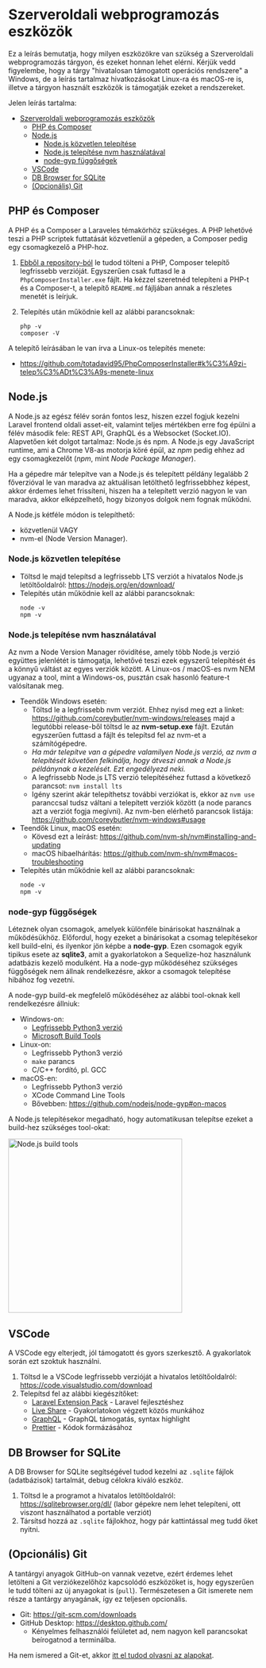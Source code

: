 # Szerveroldali webprogramozás eszközök

Ez a leírás bemutatja, hogy milyen eszközökre van szükség a Szerveroldali webprogramozás tárgyon, és ezeket honnan lehet elérni. Kérjük vedd figyelembe, hogy a tárgy "hivatalosan támogatott operációs rendszere" a Windows, de a leírás tartalmaz hivatkozásokat Linux-ra és macOS-re is, illetve a tárgyon használt eszközök is támogatják ezeket a rendszereket.

Jelen leírás tartalma:

- [Szerveroldali webprogramozás eszközök](#szerveroldali-webprogramozás-eszközök)
  - [PHP és Composer](#php-és-composer)
  - [Node.js](#nodejs)
    - [Node.js közvetlen telepítése](#nodejs-közvetlen-telepítése)
    - [Node.js telepítése nvm használatával](#nodejs-telepítése-nvm-használatával)
    - [node-gyp függőségek](#node-gyp-függőségek)
  - [VSCode](#vscode)
  - [DB Browser for SQLite](#db-browser-for-sqlite)
  - [(Opcionális) Git](#opcionális-git)

## PHP és Composer

A PHP és a Composer a Laraveles témakörhöz szükséges. A PHP lehetővé teszi a PHP scriptek futtatását közvetlenül a gépeden, a Composer pedig egy csomagkezelő a PHP-hoz.

1. [Ebből a repository-ból](https://github.com/totadavid95/PhpComposerInstaller) le tudod tölteni a PHP, Composer telepítő legfrissebb verzióját. Egyszerűen csak futtasd le a `PhpComposerInstaller.exe` fájlt. Ha kézzel szeretnéd telepíteni a PHP-t és a Composer-t, a telepítő `README.md` fájljában annak a részletes menetét is leírjuk.
2. Telepítés után működnie kell az alábbi parancsoknak:

   ```shell
   php -v
   composer -V
   ```

A telepítő leírásában le van írva a Linux-os telepítés menete:
- https://github.com/totadavid95/PhpComposerInstaller#k%C3%A9zi-telep%C3%ADt%C3%A9s-menete-linux

## Node.js

A Node.js az egész félév során fontos lesz, hiszen ezzel fogjuk kezelni Laravel frontend oldali asset-eit, valamint teljes mértékben erre fog épülni a félév második fele: REST API, GraphQL és a Websocket (Socket.IO). Alapvetően két dolgot tartalmaz: Node.js és npm. A Node.js egy JavaScript runtime, ami a Chrome V8-as motorja köré épül, az *npm* pedig ehhez ad egy csomagkezelőt (*npm*, mint *Node Package Manager*).

Ha a gépedre már telepítve van a Node.js és telepített példány legalább 2 főverzióval le van maradva az aktuálisan letölthető legfrissebbhez képest, akkor érdemes lehet frissíteni, hiszen ha a telepített verzió nagyon le van maradva, akkor elképzelhető, hogy bizonyos dolgok nem fognak működni.

A Node.js kétféle módon is telepíthető:

- közvetlenül VAGY
- nvm-el (Node Version Manager).

### Node.js közvetlen telepítése

- Töltsd le majd telepítsd a legfrissebb LTS verziót a hivatalos Node.js letöltőoldalról: https://nodejs.org/en/download/
- Telepítés után működnie kell az alábbi parancsoknak:
  ```shell
  node -v
  npm -v
  ```

### Node.js telepítése nvm használatával

Az nvm a Node Version Manager rövidítése, amely több Node.js verzió együttes jelenlétét is támogatja, lehetővé teszi ezek egyszerű telepítését és a könnyű váltást az egyes verziók között. A Linux-os / macOS-es nvm NEM ugyanaz a tool, mint a Windows-os, pusztán csak hasonló feature-t valósítanak meg.

- Teendők Windows esetén:
  - Töltsd le a legfrissebb nvm verziót. Ehhez nyisd meg ezt a linket: https://github.com/coreybutler/nvm-windows/releases majd a legutóbbi release-ből töltsd le az **nvm-setup.exe** fájlt. Ezután egyszerűen futtasd a fájlt és telepítsd fel az nvm-et a számítógépedre.
  - _Ha már telepítve van a gépedre valamilyen Node.js verzió, az nvm a telepítését követően felkínálja, hogy átveszi annak a Node.js példánynak a kezelését. Ezt engedélyezd neki._
  - A legfrissebb Node.js LTS verzió telepítéséhez futtasd a következő parancsot: `nvm install lts`
  - Igény szerint akár telepíthetsz további verziókat is, ekkor az `nvm use` paranccsal tudsz váltani a telepített verziók között (a node parancs azt a verziót fogja megívni). Az nvm-ben elérhető parancsok listája: https://github.com/coreybutler/nvm-windows#usage
- Teendők Linux, macOS esetén:
  - Kövesd ezt a leírást: https://github.com/nvm-sh/nvm#installing-and-updating
  - macOS hibaelhárítás: https://github.com/nvm-sh/nvm#macos-troubleshooting
- Telepítés után működnie kell az alábbi parancsoknak:
  ```shell
  node -v
  npm -v
  ```

### node-gyp függőségek

Léteznek olyan csomagok, amelyek különféle binárisokat használnak a működésükhöz. Előfordul, hogy ezeket a binárisokat a csomag telepítésekor kell build-elni, és ilyenkor jön képbe a **node-gyp**. Ezen csomagok egyik tipikus esete az **sqlite3**, amit a gyakorlatokon a Sequelize-hoz használunk adatbázis kezelő modulként. Ha a node-gyp működéséhez szükséges függőségek nem állnak rendelkezésre, akkor a csomagok telepítése hibához fog vezetni.

A node-gyp build-ek megfelelő működéséhez az alábbi tool-oknak kell rendelkezésre állniuk:

- Windows-on:
  - [Legfrissebb Python3 verzió](https://www.python.org/downloads/windows/)
  - [Microsoft Build Tools](https://visualstudio.microsoft.com/thank-you-downloading-visual-studio/?sku=BuildTools)
- Linux-on:
  - Legfrissebb Python3 verzió
  - `make` parancs
  - C/C++ fordító, pl. GCC
- macOS-en:
  - Legfrissebb Python3 verzió
  - XCode Command Line Tools
  - Bővebben: https://github.com/nodejs/node-gyp#on-macos

A Node.js telepítésekor megadható, hogy automatikusan telepítse ezeket a build-hez szükséges tool-okat:

<img src="https://i.imgur.com/pgNyM4Z.png" width="350px" alt="Node.js build tools">

## VSCode

A VSCode egy elterjedt, jól támogatott és gyors szerkesztő. A gyakorlatok során ezt szoktuk használni.

1. Töltsd le a VSCode legfrissebb verzióját a hivatalos letöltőoldalról: https://code.visualstudio.com/download
2. Telepítsd fel az alábbi kiegészítőket:
   - [Laravel Extension Pack](https://marketplace.visualstudio.com/items?itemName=onecentlin.laravel-extension-pack) - Laravel fejlesztéshez
   - [Live Share](https://marketplace.visualstudio.com/items?itemName=MS-vsliveshare.vsliveshare) - Gyakorlatokon végzett közös munkához
   - [GraphQL](https://marketplace.visualstudio.com/items?itemName=GraphQL.vscode-graphql) - GraphQL támogatás, syntax highlight
   - [Prettier](https://marketplace.visualstudio.com/items?itemName=esbenp.prettier-vscode) - Kódok formázásához

## DB Browser for SQLite

A DB Browser for SQLite segítségével tudod kezelni az `.sqlite` fájlok (adatbázisok) tartalmát, debug célokra kiváló eszköz.

1. Töltsd le a programot a hivatalos letöltőoldalról: https://sqlitebrowser.org/dl/ (labor gépekre nem lehet telepíteni, ott viszont használhatod a portable verziót)
2. Társítsd hozzá az `.sqlite` fájlokhoz, hogy pár kattintással meg tudd őket nyitni.

## (Opcionális) Git

A tantárgyi anyagok GitHub-on vannak vezetve, ezért érdemes lehet letölteni a Git verziókezelőhöz kapcsolódó eszközöket is, hogy egyszerűen le tudd tölteni az új anyagokat is (`pull`). Természetesen a Git ismerete nem része a tantárgy anyagának, így ez teljesen opcionális.

- Git: https://git-scm.com/downloads
- GitHub Desktop: https://desktop.github.com/
  - Kényelmes felhasználói felületet ad, nem nagyon kell parancsokat beírogatnod a terminálba.

Ha nem ismered a Git-et, akkor [itt el tudod olvasni az alapokat](https://www.freecodecamp.org/news/learn-the-basics-of-git-in-under-10-minutes-da548267cc91/).
